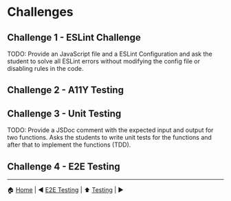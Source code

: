 # Challenges

## Challenge 1 - ESLint Challenge

TODO: Provide an JavaScript file and a ESLint Configuration and ask the student to solve all ESLint errors without modifying the config file or disabling rules in the code.

## Challenge 2 - A11Y Testing

## Challenge 3 - Unit Testing

TODO: Provide a JSDoc comment with the expected input and output for two functions. Asks the students to write unit tests for the functions and after that to implement the functions (TDD).

## Challenge 4 - E2E Testing




---

:house: [Home](../README.md) | :arrow_backward: [E2E Testing](./e2e-testing.md) | :arrow_up:
[Testing](./README.md) | []() :arrow_forward:
